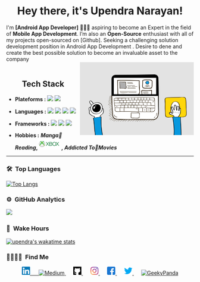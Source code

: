 <h1 align="center"> Hey there, it's Upendra Narayan!</h1>



I'm **[Android App Developer]** 👨🏻‍💻 aspiring to become an Expert in the field of **Mobile App Development**. I’m also an **Open-Source** enthusiast with all of my projects open-sourced on [Github]. Seeking a challenging solution
development position in Android App Development . Desire to dene and create the best possible
solution to become an invaluable asset to the company
<br/>
<img align="right" width="306px" src="https://github.com/upendra-bajpai/upendra-bajpai/blob/master/dev.gif" />
<br/>
<h2 align="center">Tech Stack</h2>

- **Plateforms :** <img src="https://img.shields.io/badge/AI,ML%20-%2314354C.svg?&style=for-the-badge&logo=tensorflow&logoColor=orange"/> <img src="https://www.gstatic.com/devrel-devsite/prod/v36e9b4a2fdc696650f09851e8c880b958655492821ded3455f80aaef87b6b52b/android/images/lockup.svg" width=70/>
- **Languages :** <img src="https://img.shields.io/badge/python%20-%2314354C.svg?&style=for-the-badge&logo=python&logoColor=white"/> 	<img src="https://img.shields.io/badge/dart-%230175C2.svg?&style=for-the-badge&logo=dart&logoColor=white"/> 	<img src="https://img.shields.io/badge/java-%23ED8B00.svg?&style=for-the-badge&logo=java&logoColor=white"/> 	<img src="https://img.shields.io/badge/Kotlin%20-%2300599C.svg?&style=for-the-badge&logo=kotlin%2B%2B&ogoColor=white"/>

- **Frameworks :** <img src="https://img.shields.io/badge/Flutter%20-%2302569B.svg?&style=for-the-badge&logo=Flutter&logoColor=white" />	<!-- <img src="https://img.shields.io/badge/django%20-%23092E20.svg?&style=for-the-badge&logo=django&logoColor=white"/> -->	<img src="https://img.shields.io/badge/Android%20-%23DD0031.svg?&style=for-the-badge&logo=android&logoColor=white"/>	<img src="https://img.shields.io/badge/Jekyll%20-%2320232a.svg?&style=for-the-badge&logo=jekyll&logoColor=%2361DAFB"/>
<!-- , <img src="https://www.vectorlogo.zone/logos/nestjs/nestjs-ar21.svg" width=80/> -->

<!-- - **Databses :** <img src="https://raw.githubusercontent.com/dev-akshat/archive/main/images/svgs/database/cloud_firestore.svg" width=100/>, <img src="https://raw.githubusercontent.com/dev-akshat/archive/main/images/svgs/database/postgresql.svg" width=80/>, <img src="https://raw.githubusercontent.com/dev-akshat/archive/main/images/svgs/database/oracle.svg" width=80/> -->

- **Hobbies :** **_Manga📜Reading_,<img src="https://raw.githubusercontent.com/dev-akshat/archive/main/images/svgs/mini/xbox.svg" width=60/>** **_, Addicted To👀Movies_**

<hr/>

### 🛠 &nbsp;Top Languages

[![Top Langs](https://github-readme-stats.vercel.app/api/top-langs/?username=upendra-bajpai&layout=compact&hide=Ruby)](https://github.com/anuraghazra/github-readme-stats)


### ⚙️ &nbsp;GitHub Analytics

<p align="left" markdown="1">
<a href="https://github.com/upendra-bajpai">
  <img height="180em" src="https://github-readme-stats.vercel.app/api?username=upendra-bajpai&show_icons=true&theme=algolia&include_all_commits=true&count_private=true"/>
  <!-- <img height="180em" src="https://github-readme-stats.vercel.app/api/wakatime/?username=upendra-bajpai&layout=compact&langs_count=8&theme=algolia"/> -->
</a>
</p>

### 👀 &nbsp;Wake Hours
[![upendra's wakatime stats](https://github-readme-stats.vercel.app/api/wakatime?username=bajpaiupendra)](https://github.com/anuraghazra/github-readme-stats)


### 🐱‍🏍🐱‍🏍 &nbsp;Find Me
<p align="center">

  <a href="https://www.linkedin.com/in/upendrabajpai/">
    <img  alt="Linkedin" width="22px" src="https://raw.githubusercontent.com/dev-akshat/archive/main/images/svgs/social_media/linkedin.svg"/>
  &nbsp&nbsp&nbsp&nbsp
   <a href="https://medium.com/@supernovaplazma">
    <img  alt="Medium" width="22px" src="https://medium.com/favicon.ico"/>
  </a> 
  &nbsp&nbsp&nbsp&nbsp
  <a href="https://github.com/upendra-bajpai">
    <img alt="GitHub" width="22px" target="_blank" src="https://raw.githubusercontent.com/dev-akshat/archive/main/images/svgs/social_media/github.svg"/>
  </a>
  &nbsp&nbsp&nbsp&nbsp
  <a href="https://www.instagram.com/bajpaiupendra">
    <img  alt="Instagram" width="22px" target="_blank" src="https://raw.githubusercontent.com/dev-akshat/archive/main/images/svgs/social_media/instagram.svg"/>
  </a>
  &nbsp&nbsp&nbsp&nbsp
  <a href="https://www.facebook.com/upendra.bajpai.90">
    <img alt="Facebook" width="22px" target="_blank" src="https://raw.githubusercontent.com/dev-akshat/archive/main/images/svgs/social_media/facebook.svg"/>
  </a>
  &nbsp&nbsp&nbsp&nbsp
  <a href="https://twitter.com/bajpaiupendra">
    <img alt="Twitter" width="22px" target="_blank" src="https://raw.githubusercontent.com/dev-akshat/archive/main/images/svgs/social_media/twitter.svg"/>
  </a>
 &nbsp&nbsp&nbsp&nbsp
  <a href="https://geekypanda.ml">
    <img alt="GeekyPanda" width="22px" target="_blank" src="https://github.com/upendra-bajpai/upendra-bajpai/blob/master/favicon.ico"/>
  </a>

</p>
